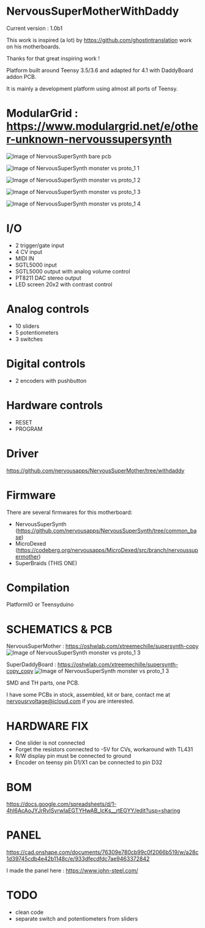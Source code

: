 # NervousSuperMotherWithDaddy

Current version : 1.0b1

This work is inspired (a lot) by https://github.com/ghostintranslation work on his motherboards.

Thanks for that great inspiring work !

Platform built around Teensy 3.5/3.6 and adapted for 4.1 with DaddyBoard addon PCB.

It is mainly a development platform using almost all ports of Teensy.

# ModularGrid : https://www.modulargrid.net/e/other-unknown-nervoussupersynth

![Image of NervousSuperSynth bare pcb](https://github.com/nervousapps/NervousSuperSynth/raw/proto_1/images/bare_pcb.png)

![Image of NervousSuperSynth monster vs proto_1 1](https://github.com/nervousapps/NervousSuperSynth/blob/proto_1/images/monstervsproto1_1.png)

![Image of NervousSuperSynth monster vs proto_1 2](https://github.com/nervousapps/NervousSuperSynth/blob/proto_1/images/monstervsproto1_2.png)

![Image of NervousSuperSynth monster vs proto_1 3](https://github.com/nervousapps/NervousSuperSynth/blob/proto_1/images/monstervsproto1_3.png)

![Image of NervousSuperSynth monster vs proto_1 4](https://github.com/nervousapps/NervousSuperSynth/blob/proto_1/images/monstervsproto1_4.png)

# I/O
- 2 trigger/gate input
- 4 CV input
- MIDI IN
- SGTL5000 input
- SGTL5000 output with analog volume control
- PT8211 DAC stereo output
- LED screen 20x2 with contrast control

# Analog controls
- 10 sliders
- 5 potentiometers
- 3 switches

# Digital controls
- 2 encoders with pushbutton

# Hardware controls
- RESET
- PROGRAM

# Driver
https://github.com/nervousapps/NervousSuperMother/tree/withdaddy

# Firmware
There are several firmwares for this motherboard:
- NervousSuperSynth (https://github.com/nervousapps/NervousSuperSynth/tree/common_base)
- MicroDexed (https://codeberg.org/nervousapps/MicroDexed/src/branch/nervoussupermother)
- SuperBraids (THIS ONE)

# Compilation
PlatformIO or Teensyduino

# SCHEMATICS & PCB
NervousSuperMother : https://oshwlab.com/xtreemechille/supersynth-copy
![Image of NervousSuperSynth monster vs proto_1 3](https://image.easyeda.com/histories/3226f8f64cd142eb9272e89193aaf473.png)

SuperDaddyBoard : https://oshwlab.com/xtreemechille/supersynth-copy_copy
![Image of NervousSuperSynth monster vs proto_1 3](https://image.easyeda.com/histories/089716ea3f2345f78fa68dfbae1b574d.png)

SMD and TH parts, one PCB.

I have some PCBs in stock, assembled, kit or bare, contact me at nervousrvoltage@icloud.com if you are interested.

# HARDWARE FIX
- One slider is not connected
- Forget the resistors connected to -5V for CVs, workaround with TL431
- R/W display pin must be connected to ground
- Encoder on teensy pin D1/X1 can be connected to pin D32

# BOM
https://docs.google.com/spreadsheets/d/1-4hl6AcAoJYJrRvISyrwIaEGTYHwAB_IcKs__rtEGYY/edit?usp=sharing

# PANEL
https://cad.onshape.com/documents/76309e780cb99c0f2066b519/w/a28c1d39745cdb4e42b1148c/e/933dfecdfdc7ae9463372842

I made the panel here : https://www.john-steel.com/

# TODO
- clean code
- separate switch and potentiometers from sliders
